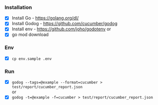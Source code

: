 ### Installation
- [x] Install Go - https://golang.org/dl/
- [x] Install Godog - https://github.com/cucumber/godog
- [x] Install env - https://github.com/joho/godotenv
or
- [x] go mod download

### Env
- [x] `cp env.sample .env`

### Run
- [x] `godog --tags=@example --format=cucumber > test/report/cucumber_report.json`</br>
or
- [x] `godog -t=@example -f=cucumber > test/report/cucumber_report.json`
